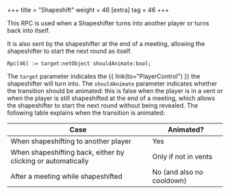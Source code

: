 +++
title = "Shapeshift"
weight = 46
[extra]
tag = 46
+++

This RPC is used when a Shapeshifter turns into another player or turns back into itself.

<!-- more -->

It is also sent by the shapeshifter at the end of a meeting, allowing the shapeshifter to start the next round as itself.

```
Rpc[46] := target:netObject shouldAnimate:bool;
```

The `target` parameter indicates the {{ link(to="PlayerControl") }} the shapeshifter will turn into. The `shouldAnimate` parameter indicates whether the transition should be animated: this is false when the player is in a vent or when the player is still shapeshifted at the end of a meeting, which allows the shapeshifter to start the next round without being revealed. The following table explains when the transition is animated:

| Case                                                         | Animated?                 |
| ------------------------------------------------------------ | ------------------------- |
| When shapeshifting to another player                         | Yes                       |
| When shapeshifting back, either by clicking or automatically | Only if not in vents      |
| After a meeting while shapeshifted                           | No (and also no cooldown) |
